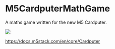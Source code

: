# M5CardputerMathGame

A maths game written for the new M5 Cardputer.

![](https://static-cdn.m5stack.com/resource/docs/products/core/Cardputer/img-60261bcd-a23f-40e6-994d-ad97477dcec4.webp)

https://docs.m5stack.com/en/core/Cardputer
